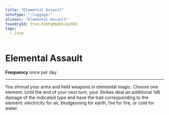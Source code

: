 ```yaml
---
title: "Elemental Assault"
noteType: ":luggage:"
aliases: "Elemental Assault"
foundryId: Item.O1KPgM6BDSJqs6RG
tags:
  - Item
---
```


# Elemental Assault

**Frequency** once per day

* * *

You shroud your arms and held weapons in elemental magic. Choose one element. Until the end of your next turn, your Strikes deal an additional 1d6 damage of the indicated type and have the trait corresponding to the element: electricity for air, bludgeoning for earth, fire for fire, or cold for water.
